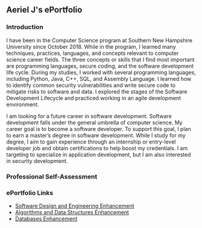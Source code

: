 ## Aeriel J's ePortfolio


### Introduction
I have been in the Computer Science program at Southern New Hampshire University since October 2018. While in the program, I learned many techniques, practices, languages, and concepts relevant to computer science career fields. The three concepts or skills that I find most important are programming languages, secure coding, and the software development life cycle. During my studies, I worked with several programming languages, including Python, Java, C++, SQL, and Assembly Language. I learned how to identify common security vulnerabilities and write secure code to mitigate risks to software and data. I explored the stages of the Software Development Lifecycle and practiced working in an agile development environment. 

I am looking for a future career in software development. Software development falls under the general umbrella of computer science. My career goal is to become a software developer. To support this goal, I plan to earn a master’s degree in software development. While I study for my degree, I aim to gain experience through an internship or entry-level developer job and obtain certifications to help boost my credentials. I am targeting to specialize in application development, but I am also interested in security development. 

### Professional Self-Assessment


### ePortfolio Links
- [Software Design and Engineering Enhancement](https://aerielj.github.io/SoftwareDesignAndEngineering.html)
- [Algorithms and Data Structures Enhancement](https://aerielj.github.io/AlgorithmsAndDataStructures.html)
- [Databases Enhancement](https://aerielj.github.io/DatabasesEnhancement.html)

